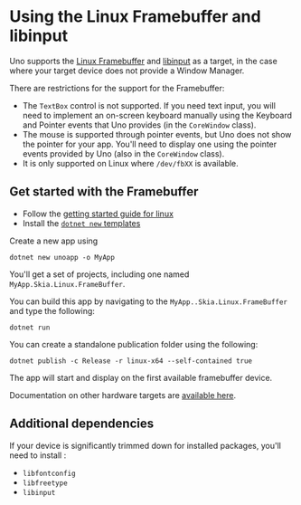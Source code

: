 # Using the Linux Framebuffer and libinput

Uno supports the [Linux Framebuffer](https://www.kernel.org/doc/html/latest/fb/framebuffer.html) and [libinput](https://github.com/wayland-project/libinput) as a target, in the case where your target device does not provide a Window Manager.

There are restrictions for the support for the Framebuffer:

- The `TextBox` control is not supported. If you need text input, you will need to implement an on-screen keyboard manually using the Keyboard and Pointer events that Uno provides (in the `CoreWindow` class).
- The mouse is supported through pointer events, but Uno does not show the pointer for your app. You'll need to display one using the pointer events provided by Uno (also in the `CoreWindow` class).
- It is only supported on Linux where `/dev/fbXX` is available.

## Get started with the Framebuffer

- Follow the [getting started guide for linux](../get-started-with-linux.md)
- Install the [`dotnet new` templates](../get-started-dotnet-new.md)

Create a new app using

```
dotnet new unoapp -o MyApp
```

You'll get a set of projects, including one named `MyApp.Skia.Linux.FrameBuffer`.

You can build this app by navigating to the `MyApp..Skia.Linux.FrameBuffer` and type the following:

```
dotnet run
```

You can create a standalone publication folder using the following:

```
dotnet publish -c Release -r linux-x64 --self-contained true
```

The app will start and display on the first available framebuffer device.

Documentation on other hardware targets are [available here](https://github.com/dotnet/core/blob/main/release-notes/5.0/5.0-supported-os.md).

## Additional dependencies

If your device is significantly trimmed down for installed packages, you'll need to install :

- `libfontconfig`
- `libfreetype`
- `libinput`
